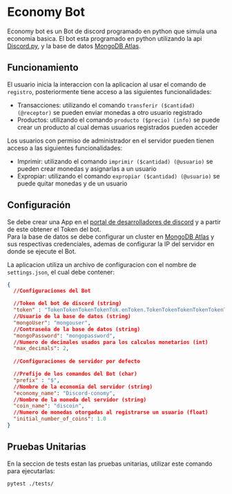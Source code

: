 # Economy Bot

Economy bot es un Bot de discord programado en python que simula una economia basica.
El bot esta programado en python utilizando la api [Discord.py](https://discordpy.readthedocs.io/en/stable/),
y la base de datos [MongoDB Atlas](https://www.mongodb.com/atlas/database).


## Funcionamiento

El usuario inicia la interaccion con la aplicacion al usar el comando de `registro`, posteriormente tiene acceso a las siguientes funcionalidades:
* Transacciones: utilizando el comando `transferir ($cantidad) (@receptor)` se pueden enviar monedas a otro usuario registrado
* Productos: utilizando el comando `producto ($precio) (info)` se puede crear un producto al cual demas usuarios registrados pueden acceder

Los usuarios con permiso de administrador en el servidor pueden tienen acceso a las siguientes funcionalidades:
* Imprimir: utilizando el comando `imprimir ($cantidad) (@usuario)` se pueden crear monedas y asignarlas a un usuario
* Expropiar: utilizando el comando `expropiar ($cantidad) (@usuario)` se puede quitar monedas y de un usuario
<!-- * Forgado: utilizando el comando `initforge` se pueden crear monedas cada cierto tiempo, para aaaa -->


## Configuración

Se debe crear una App en el [portal de desarrolladores de discord](https://discord.com/developers/applications) y a partir de este obtener el Token del bot.
<br>
Para la base de datos se debe configurar un cluster en [MongoDB Atlas](https://cloud.mongodb.com/) y sus respectivas credenciales, ademas de
configurar la IP del servidor en donde se ejecute el Bot.

La aplicacion utiliza un archivo de configuracion con el nombre de ```settings.json```, el cual debe contener:

```json
{
  //Configuraciones del Bot

  //Token del bot de discord (string)
  "token" : "TokenTokenTokenTokenTok.enToken.TokenTokenTokenTokenTokenTo-kenToken",
  //Usuario de la base de datos (string)
  "mongoUser": "mongouser",
  //Contraseña de la base de datos (string)
  "mongoPassword": "mongopassword",
  //Numero de decimales usados para los calculos monetarios (int)
  "max_decimals": 2,
  
  //Configuraciones de servidor por defecto

  //Prefijo de los comandos del Bot (char)
  "prefix" : "$",
  //Nombre de la economia del servidor (string)
  "economy_name": "Discord-conomy",
  //Nombre de la moneda del servidor (string)
  "coin_name": "discoin",
  //Numero de monedas otorgadas al registrarse un usuario (float)
  "initial_number_of_coins": 1.0
}
``` 

## Pruebas Unitarias

En la seccion de tests estan las pruebas unitarias, utilizar este comando para ejecutarlas:

```sh
pytest ./tests/
```